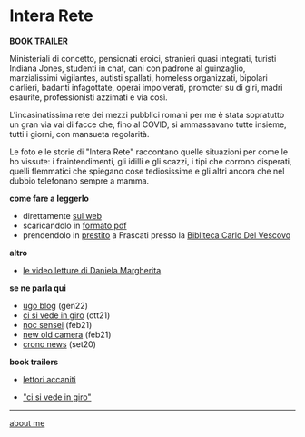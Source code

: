# Intera Rete       

[**BOOK TRAILER**](https://youtu.be/brnGlXThfag) 

Ministeriali di concetto, pensionati eroici, stranieri quasi integrati, turisti Indiana Jones, studenti in chat, cani con padrone al guinzaglio, marzialissimi vigilantes, autisti spallati, homeless organizzati, bipolari ciarlieri, badanti infagottate, operai impolverati, promoter su di giri, madri esaurite, professionisti azzimati e via così. 

L'incasinatissima rete dei mezzi pubblici romani per me è stata sopratutto un gran via vai di facce che, fino al COVID, si ammassavano tutte insieme, tutti i giorni, con mansueta regolarità.  

Le foto e le storie di "Intera Rete" raccontano quelle situazioni per come le ho vissute: i fraintendimenti, gli idilli e gli scazzi, i tipi che corrono disperati, quelli flemmatici che spiegano cose tediosissime e gli altri ancora che nel dubbio telefonano sempre a mamma.   
 
**come fare a leggerlo**  
- direttamente [sul web](https://docs.google.com/document/d/e/2PACX-1vQRwiANaom26EhtbYZtutYeL-2fAjymjrPLMVab8JFhXCJS-6tZhbRlzBT5uN64oruOdjbD5KI3Oofl/pub)  
- scaricandolo in [formato pdf](https://drive.google.com/file/d/1_DByHcB7XwEvOEKSn8o94STRQoVUqiLo/view?usp=sharing)  
- prendendolo in [prestito](https://sbcr.comperio.it/) a Frascati presso la [Bibliteca Carlo Del Vescovo](https://goo.gl/maps/H5r5x6QXrAq1rRXQA)  


**altro**  
- [le video letture di Daniela Margherita](https://www.youtube.com/@allontanarsidallalineagialla)  

**se ne parla qui**  
- [ugo blog](https://ugofoto.blogspot.com/2022/01/piccole-storie-metropolitane.html)  (gen22)  
- [ci si vede in giro](https://www.cisivedeingiro.com/giri-di-parole/intera-rete-cronache-metropolitane/) (ott21)  
- [noc sensei](https://www.nocsensei.com/lente/talenti/admin4914/quattro-splendidi-libri/) (feb21)  
- [new old camera](https://youtu.be/liLdrN-OhoY) (feb21)  
- [crono news](https://crono.news/Y:2020/M:07/D:31/h:20/m:38/s:25/claudio-gatti-storie-metropolitane-di-pendolarismo-quotidiano/?fbclid=IwAR0_44grhOo38E2FiM1h5a4exzcAlRjKYoysokIDaypL9k7MBgGVaRpRAw4) (set20)  

**book trailers**  
- [lettori accaniti](https://youtu.be/mYt2Ns11YoA) 
  
- ["ci si vede in giro"](https://youtu.be/fOOXviO-kMg)  
 
---    
[about me](https://about.me/cacioman)  

